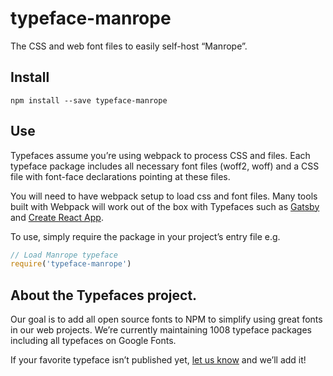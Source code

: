 
# typeface-manrope

The CSS and web font files to easily self-host “Manrope”.

## Install

`npm install --save typeface-manrope`

## Use

Typefaces assume you’re using webpack to process CSS and files. Each typeface
package includes all necessary font files (woff2, woff) and a CSS file with
font-face declarations pointing at these files.

You will need to have webpack setup to load css and font files. Many tools built
with Webpack will work out of the box with Typefaces such as [Gatsby](https://github.com/gatsbyjs/gatsby)
and [Create React App](https://github.com/facebookincubator/create-react-app).

To use, simply require the package in your project’s entry file e.g.

```javascript
// Load Manrope typeface
require('typeface-manrope')
```

## About the Typefaces project.

Our goal is to add all open source fonts to NPM to simplify using great fonts in
our web projects. We’re currently maintaining 1008 typeface packages
including all typefaces on Google Fonts.

If your favorite typeface isn’t published yet, [let us know](https://github.com/KyleAMathews/typefaces)
and we’ll add it!
